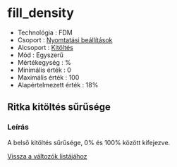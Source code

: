 # fill\_density

* Technológia : FDM
* Csoport : [Nyomtatási beállítások](../../../konfig/print_settings)
* Alcsoport : [Kitöltés](../../beallitasok/print_settings.md#remplissage)
* Mód : Egyszerű
* Mértékegység : %
* Minimális érték :  0
* Maximális érték :  100
* Alapértelmezett érték : 18%

## Ritka kitöltés sűrűsége

### Leírás

A belső kitöltés sűrűsége, 0% és 100% között kifejezve.

[Vissza a változók listájához](../../variable_list)

